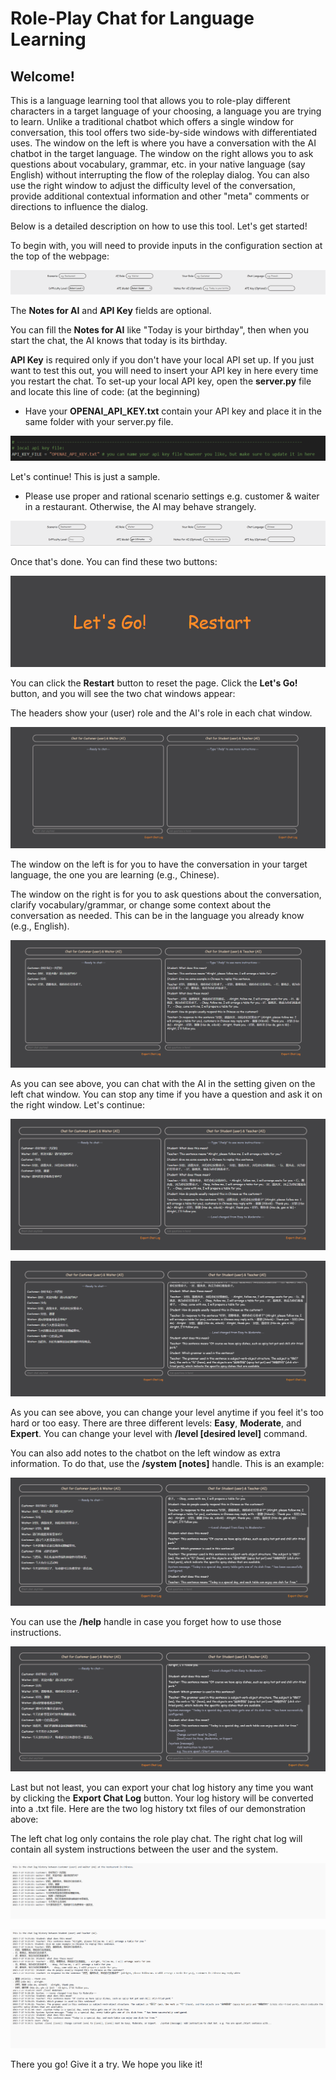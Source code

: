 # Role-Play Chat for Language Learning

## Welcome!

This is a language learning tool that allows you to role-play different characters in a target language of your choosing, a language you are trying to learn. Unlike a traditional chatbot which offers a single window for conversation, this tool offers two side-by-side windows with differentiated uses. The window on the left is where you have a conversation with the AI chatbot in the target language. The window on the right allows you to ask questions about vocabulary, grammar, etc. in your native language (say English) without interrupting the flow of the roleplay dialog. You can also use the right window to adjust the difficulty level of the conversation, provide additional contextual information and other "meta" comments or directions to influence the dialog. 

Below is a detailed description on how to use this tool.  Let's get started!

To begin with, you will need to provide inputs in the configuration section at the top of the webpage:

![info_form_empty](static/images/readme/info_form_empty.png)

The **Notes for AI** and **API Key** fields are optional.

You can fill the **Notes for AI** like "Today is your birthday", then when you start the chat, the AI knows that today is its birthday.

**API Key** is required only if you don't have your local API set up. If you just want to test this out, you will need to insert your API key in here every time you restart the chat. To set-up your local API key, open the **server.py** file and locate this line of code: (at the beginning)

- Have your **OPENAI_API_KEY.txt** contain your API key and place it in the same folder with your server.py file.

![api_setup_1](static/images/readme/api_setup_1.png)

Let's continue! This is just a sample.

- Please use proper and rational scenario settings e.g. customer & waiter in a restaurant. Otherwise, the AI may behave strangely.

![info_form_filled](static/images/readme/info_form_filled.png)

Once that's done. You can find these two buttons:

![header_button](static/images/readme/header_button.png)

You can click the **Restart** button to reset the page. Click the **Let's Go!** button, and you will see the two chat windows appear:

The headers show your (user) role and the AI's role in each chat window.

![chat_start](static/images/readme/chat_start.png)

The window on the left is for you to have the conversation in your target language, the one you are learning (e.g., Chinese).

The window on the right is for you to ask questions about the conversation, clarify vocabulary/grammar, or change some context about the conversation as needed. This can be in the language you already know (e.g., English).

![chat_1](static/images/readme/chat_1.png)

As you can see above, you can chat with the AI in the setting given on the left chat window. You can stop any time if you have a question and ask it on the right window. Let's continue:

![chat_2](static/images/readme/chat_2.png)

![chat_3](static/images/readme/chat_3.png)

As you can see above, you can change your level anytime if you feel it's too hard or too easy. There are three different levels: **Easy**, **Moderate**, and **Expert**. You can change your level with **/level [desired level]** command.

You can also add notes to the chatbot on the left window as extra information. To do that, use the **/system [notes]** handle. This is an example:

![chat_4](static/images/readme/chat_4.png)

You can use the **/help** handle in case you forget how to use those instructions.

![chat_5](static/images/readme/chat_5.png)

Last but not least, you can export your chat log history any time you want by clicking the **Export Chat Log** button. Your log history will be converted into a .txt file. Here are the two log history txt files of our demonstration above:

The left chat log only contains the role play chat. The right chat log will contain all system instructions between the user and the system.

![left_log_sample](static/images/readme/left_log_sample.png)

![right_log_sample](static/images/readme/right_log_sample.png)

There you go! Give it a try. We hope you like it!
